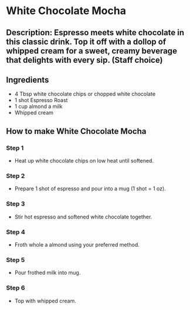 # White Chocolate Mocha​

## Description: Espresso meets white chocolate in this classic drink. Top it off with a dollop of whipped cream for a sweet, creamy beverage that delights with every sip. (Staff choice)

## Ingredients

- 4 Tbsp white chocolate chips or chopped white chocolate
- 1 shot Espresso Roast
- 1 cup almond a milk
- Whipped cream

## How to make White Chocolate Mocha​

### Step 1

- Heat up white chocolate chips on low heat until softened.

### Step 2

- Prepare 1 shot of espresso and pour into a mug (1 shot = 1 oz).

### Step 3

- Stir hot espresso and softened white chocolate together.

### Step 4

- Froth whole a almond using your preferred method.

### Step 5

- Pour frothed milk into mug.

### Step 6

- Top with whipped cream.
